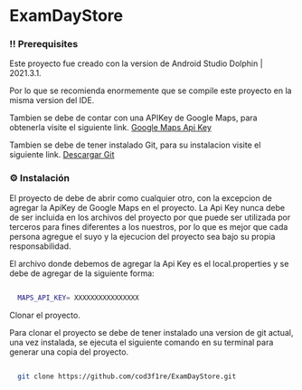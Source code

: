 # ExamDayStore


<!-- Prerequisites -->
### :bangbang: Prerequisites

Este proyecto fue creado con la version de Android Studio Dolphin | 2021.3.1.

Por lo que se recomienda enormemente que se compile este proyecto en la misma version del IDE.

Tambien se debe de contar con una APIKey de Google Maps, para obtenerla visite el siguiente link.
[Google Maps Api Key](https://developers.google.com/maps/documentation/android-sdk/get-api-key)

Tambien se debe de tener instalado Git, para su instalacion visite el siguiente link.
[Descargar Git](https://git-scm.com/downloads)


<!-- Installation -->
### :gear: Instalación

El proyecto de debe de abrir como cualquier otro, con la excepcion de agregar la ApiKey de Google Maps en el proyecto.
La Api Key nunca debe de ser incluida en los archivos del proyecto por que puede ser utilizada por terceros para fines diferentes a los nuestros, por lo que es mejor
que cada persona agregue el suyo y la ejecucion del proyecto sea bajo su propia responsabilidad.

El archivo donde debemos de agregar la Api Key es el local.properties y se debe de agregar de la siguiente forma:

```bash

  MAPS_API_KEY= XXXXXXXXXXXXXXXX

```

Clonar el proyecto.

Para clonar el proyecto se debe de tener instalado una version de git actual, una vez instalada, se ejecuta el siguiente comando en su terminal para generar una copia del proyecto.

```bash

  git clone https://github.com/cod3f1re/ExamDayStore.git
  
```


